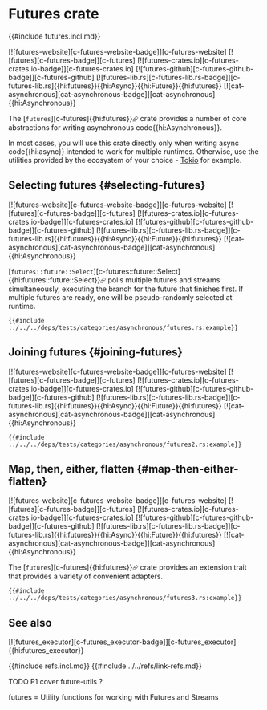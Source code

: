 # Futures crate

{{#include futures.incl.md}}

[![futures-website][c-futures-website-badge]][c-futures-website] [![futures][c-futures-badge]][c-futures] [![futures-crates.io][c-futures-crates.io-badge]][c-futures-crates.io] [![futures-github][c-futures-github-badge]][c-futures-github] [![futures-lib.rs][c-futures-lib.rs-badge]][c-futures-lib.rs]{{hi:futures}}{{hi:Async}}{{hi:Future}}{{hi:futures}} [![cat-asynchronous][cat-asynchronous-badge]][cat-asynchronous]{{hi:Asynchronous}}

The [`futures`][c-futures]{{hi:futures}}⮳ crate provides a number of core abstractions for writing asynchronous code{{hi:Asynchronous}}.

In most cases, you will use this crate directly only when writing async code{{hi:async}} intended to work for multiple runtimes. Otherwise, use the utilities provided by the ecosystem of your choice - [Tokio][p-tokio] for example.

## Selecting futures {#selecting-futures}

[![futures-website][c-futures-website-badge]][c-futures-website] [![futures][c-futures-badge]][c-futures] [![futures-crates.io][c-futures-crates.io-badge]][c-futures-crates.io] [![futures-github][c-futures-github-badge]][c-futures-github] [![futures-lib.rs][c-futures-lib.rs-badge]][c-futures-lib.rs]{{hi:futures}}{{hi:Async}}{{hi:Future}}{{hi:futures}} [![cat-asynchronous][cat-asynchronous-badge]][cat-asynchronous]{{hi:Asynchronous}}

[`futures::future::Select`][c-futures::future::Select]{{hi:futures::future::Select}}⮳ polls multiple futures and streams simultaneously, executing the branch for the future that finishes first. If multiple futures are ready, one will be pseudo-randomly selected at runtime.

```rust,editable
{{#include ../../../deps/tests/categories/asynchronous/futures.rs:example}}
```

## Joining futures {#joining-futures}

[![futures-website][c-futures-website-badge]][c-futures-website] [![futures][c-futures-badge]][c-futures] [![futures-crates.io][c-futures-crates.io-badge]][c-futures-crates.io] [![futures-github][c-futures-github-badge]][c-futures-github] [![futures-lib.rs][c-futures-lib.rs-badge]][c-futures-lib.rs]{{hi:futures}}{{hi:Async}}{{hi:Future}}{{hi:futures}} [![cat-asynchronous][cat-asynchronous-badge]][cat-asynchronous]{{hi:Asynchronous}}

```rust,editable
{{#include ../../../deps/tests/categories/asynchronous/futures2.rs:example}}
```

## Map, then, either, flatten {#map-then-either-flatten}

[![futures-website][c-futures-website-badge]][c-futures-website] [![futures][c-futures-badge]][c-futures] [![futures-crates.io][c-futures-crates.io-badge]][c-futures-crates.io] [![futures-github][c-futures-github-badge]][c-futures-github] [![futures-lib.rs][c-futures-lib.rs-badge]][c-futures-lib.rs]{{hi:futures}}{{hi:Async}}{{hi:Future}}{{hi:futures}} [![cat-asynchronous][cat-asynchronous-badge]][cat-asynchronous]{{hi:Asynchronous}}

The [`futures`][c-futures]{{hi:futures}}⮳ crate provides an extension trait that provides a variety of convenient adapters.

```rust,editable
{{#include ../../../deps/tests/categories/asynchronous/futures3.rs:example}}
```

## See also

[![futures_executor][c-futures_executor-badge]][c-futures_executor]{{hi:futures_executor}}

[p-tokio]: tokio.md
{{#include refs.incl.md}}
{{#include ../../refs/link-refs.md}}

<div class="hidden">
TODO P1 cover future-utils ?

futures = Utility functions for working with Futures and Streams
</div>
